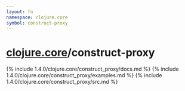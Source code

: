 ```yaml
---
layout: fn
namespace: clojure.core
symbol: construct-proxy
---
```


# [clojure.core](../)/construct-proxy

{% include 1.4.0/clojure.core/construct_proxy/docs.md %}
{% include 1.4.0/clojure.core/construct_proxy/examples.md %}
{% include 1.4.0/clojure.core/construct_proxy/src.md %}

